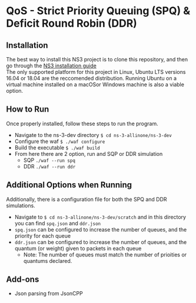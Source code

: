 # QoS - Strict Priority Queuing (SPQ) & Deficit Round Robin (DDR)

## Installation
The best way to install this NS3 project is to clone this repository, and then go through the [NS3 installation guide](https://www.nsnam.org/wiki/Installation)
<br />
The only supported platform for this project in Linux, Ubuntu LTS versions 16.04 or 18.04 are the reccomended distribution.
Running Ubuntu on a virtual machine installed on a macOSor Windows machine is also a viable option.

## How to Run
Once properly installed, follow these steps to run the program.
- Navigate to the ns-3-dev directory `$ cd ns-3-allinone/ns-3-dev`
- Configure the waf `$ ./waf configure`
- Build the executable `$ ./waf build`
- From here there are 2 option, run and SQP or DDR simulation
    - SQP `./waf --run spq`
    - DDR `./waf --run ddr`

## Additional Options when Running
Additionally, there is a configuration file for both the SPQ and DDR simulations.
- Navigate to `$ cd ns-3-allinone/ns-3-dev/scratch` and in this directory you can find `spq.json` and `ddr.json`
- `spq.json` can be configured to increase the number of queues, and the priority for each queue
- `ddr.json` can be configured to increase the number of queues, and the quantum (or weight) given to packets in each queue
    - Note: The number of queues must match the number of prioities or quantums declared.

## Add-ons
- Json parsing from JsonCPP